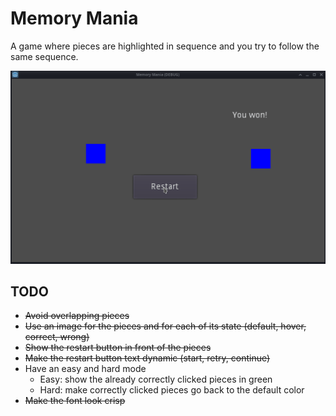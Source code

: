 # Memory Mania

A game where pieces are highlighted in sequence and you try to follow the same sequence.

![A GIF of memory mania](media/memory-mania.gif)

## TODO
- ~~Avoid overlapping pieces~~
- ~~Use an image for the pieces and for each of its state (default, hover, correct, wrong)~~
- ~~Show the restart button in front of the pieces~~
- ~~Make the restart button text dynamic (start, retry, continue)~~
- Have an easy and hard mode
    - Easy: show the already correctly clicked pieces in green
    - Hard: make correctly clicked pieces go back to the default color
- ~~Make the font look crisp~~
